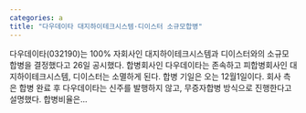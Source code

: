 ```yaml
---
categories: a
title: "다우데이타 대지하이테크시스템·디이스터 소규모합병"
---
```

 다우데이타(032190)는 100% 자회사인 대지하이테크시스템과 디이스터와의 소규모 합병을 결정했다고 26일 공시했다. 합병회사인 다우데이타는 존속하고 피합병회사인 대지하이테크시스템, 디이스터는 소멸하게 된다. 합병 기일은 오는 12월1일이다. 회사 측은 합병 완료 후 다우데이타는 신주를 발행하지 않고, 무증자합병 방식으로 진행한다고 설명했다. 합병비율은...